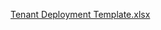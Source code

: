 [Tenant Deployment Template.xlsx](/.attachments/Tenant%20Deployment%20Template-435112a4-3e9b-4572-9647-47158de749ff.xlsx)